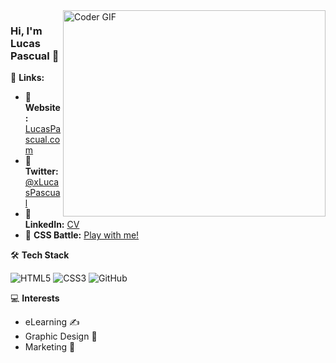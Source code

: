 <img align="right" src="https://github.com/rajaprerak/rajaprerak/blob/master/developer.gif" alt="Coder GIF" width="420" height="330">



### Hi, I'm Lucas Pascual 👋

🔗 **Links:**

- 👤 **Website:** [LucasPascual.com](https://lucaspascual.com/)
- 👤 **Twitter:** [@xLucasPascual](https://www.instagram.com/xlucaspascual/)
- 👤 **LinkedIn:** [CV](https://www.linkedin.com/in/xlucaspascual/)
- 👤 **CSS Battle:** [Play with me!](https://cssbattle.dev/player/xlucaspascual)
    
🛠 **Tech Stack**

![HTML5](https://img.shields.io/badge/-HTML5-000000?style=flat&logo=HTML5)
![CSS3](https://img.shields.io/badge/-CSS3-000000?style=flat&logo=CSS3)
![GitHub](https://img.shields.io/badge/-GitHub-000000?style=flat&logo=github&logoColor=FFFFFF)

💻 **Interests**
- eLearning ✍️
- Graphic Design 🧐
- Marketing 😬

